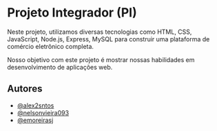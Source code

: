 # Projeto Integrador (PI)

Neste projeto, utilizamos diversas tecnologias como  HTML, CSS, JavaScript, Node.js, Express, MySQL para construir uma plataforma de comércio eletrônico completa.

Nosso objetivo com este projeto é mostrar nossas habilidades em desenvolvimento de aplicações web.
## Autores

- [@alex2sntos](https://www.github.com/alex2sntos)
- [@nelsonvieira093](https://github.com/nelsonvieira093)
- [@emoreirasj](https://github.com/emoreirasj)
